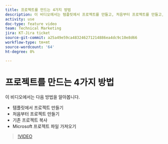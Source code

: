 ```yaml
---
title: 프로젝트를 만드는 4가지 방법
description: 이 비디오에서는 템플릿에서 프로젝트를 만들고, 처음부터 프로젝트를 만들고, 기존 프로젝트를 복사하고, Microsoft 프로젝트 파일을 가져오는 방법을 알아봅니다
activity: use
doc-type: feature video
team: Technical Marketing
jira: KT-Jira ticket
source-git-commit: a25a49e59ca483246271214886ea4dc9c10e8d66
workflow-type: tm+mt
source-wordcount: '64'
ht-degree: 0%

---
```


# 프로젝트를 만드는 4가지 방법

이 비디오에서는 다음 방법을 알아봅니다.

* 템플릿에서 프로젝트 만들기
* 처음부터 프로젝트 만들기
* 기존 프로젝트 복사
* Microsoft 프로젝트 파일 가져오기

>[!VIDEO](https://video.tv.adobe.com/v/335084/?quality=12&learn=on)